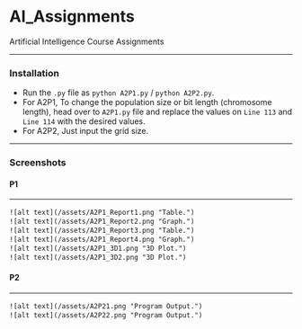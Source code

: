# AI_Assignments
Artificial Intelligence Course Assignments
___

### Installation
- Run the `.py` file as `python A2P1.py` / `python A2P2.py`.
- For A2P1, To change the population size or bit length (chromosome length), head over to `A2P1.py` file and replace the values on `Line 113` and `Line 114` with the desired values.
- For A2P2, Just input the grid size.
___

### Screenshots

#### P1
___

    ![alt text](/assets/A2P1_Report1.png "Table.")
    ![alt text](/assets/A2P1_Report2.png "Graph.")
    ![alt text](/assets/A2P1_Report3.png "Table.")
    ![alt text](/assets/A2P1_Report4.png "Graph.")
    ![alt text](/assets/A2P1_3D1.png "3D Plot.")
    ![alt text](/assets/A2P1_3D2.png "3D Plot.")

#### P2
___

    ![alt text](/assets/A2P21.png "Program Output.")
    ![alt text](/assets/A2P22.png "Program Output.")

